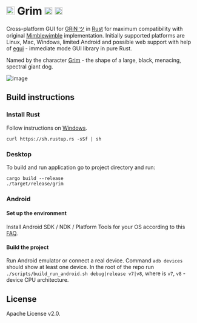 # <img height="22" src="https://gri.mw/code/GUI/grim/raw/branch/master/android/app/src/main/ic_launcher-playstore.png"> Grim <img height="20" src="https://gri.mw/code/GUI/grim/raw/branch/master/img/grin-logo.png"> <img height="20" src="https://gri.mw/code/GUI/grim/raw/branch/master/img/logo.png">
Cross-platform GUI for [GRiN ツ](https://grin.mw) in [Rust](https://www.rust-lang.org/) 
for maximum compatibility with original [Mimblewimble](https://github.com/mimblewimble/grin) implementation.
Initially supported platforms are Linux, Mac, Windows, limited Android and possible web support with help of [egui](https://github.com/emilk/egui) - immediate mode GUI library in pure Rust.

Named by the character [Grim](http://harrypotter.wikia.com/wiki/Grim) - the shape of a large, black, menacing, spectral giant dog.

![image](https://gri.mw/code/GUI/grim/raw/branch/master/img/cover.png)


## Build instructions
### Install Rust

Follow instructions on [Windows](https://forge.rust-lang.org/infra/other-installation-methods.html).

`curl https://sh.rustup.rs -sSf | sh`

### Desktop

To build and run application go to project directory and run:

```
cargo build --release
./target/release/grim
```

### Android
#### Set up the environment

Install Android SDK / NDK / Platform Tools for your OS according to this [FAQ](https://github.com/codepath/android_guides/wiki/installing-android-sdk-tools).

#### Build the project
Run Android emulator or connect a real device. Command `adb devices` should show at least one device.
In the root of the repo run `./scripts/build_run_android.sh debug|release v7|v8`, where is `v7`, `v8` - device CPU architecture.

## License

Apache License v2.0.
